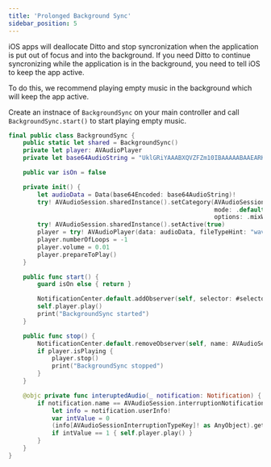 ```yaml
---
title: 'Prolonged Background Sync'
sidebar_position: 5
---
```


iOS apps will deallocate Ditto and stop syncronization when the application is
put out of focus and into the background. If you need Ditto to continue
syncronizing while the application is in the background, you need to tell iOS to keep the
app active.

To do this, we recommend playing empty music in the background which will keep the app active.

Create an instnace of `BackgroundSync` on your main controller and call
```BackgroundSync.start()``` to start playing empty music.

```swift
final public class BackgroundSync {
    public static let shared = BackgroundSync()
    private let player: AVAudioPlayer
    private let base64AudioString = "UklGRiYAAABXQVZFZm10IBAAAAABAAEARKwAAIhYAQACABAAZGF0YQIAAAD8/w=="

    public var isOn = false

    private init() {
        let audioData = Data(base64Encoded: base64AudioString)!
        try! AVAudioSession.sharedInstance().setCategory(AVAudioSession.Category.playback,
                                                         mode: .default,
                                                         options: .mixWithOthers)
        try! AVAudioSession.sharedInstance().setActive(true)
        player = try! AVAudioPlayer(data: audioData, fileTypeHint: "wav")
        player.numberOfLoops = -1
        player.volume = 0.01
        player.prepareToPlay()
    }

    public func start() {
        guard isOn else { return }

        NotificationCenter.default.addObserver(self, selector: #selector(interuptedAudio), name: AVAudioSession.interruptionNotification, object: AVAudioSession.sharedInstance())
        self.player.play()
        print("BackgroundSync started")
    }

    public func stop() {
        NotificationCenter.default.removeObserver(self, name: AVAudioSession.interruptionNotification, object: nil)
        if player.isPlaying {
            player.stop()
            print("BackgroundSync stopped")
        }
    }

    @objc private func interuptedAudio(_ notification: Notification) {
        if notification.name == AVAudioSession.interruptionNotification && notification.userInfo != nil {
            let info = notification.userInfo!
            var intValue = 0
            (info[AVAudioSessionInterruptionTypeKey]! as AnyObject).getValue(&intValue)
            if intValue == 1 { self.player.play() }
        }
    }
}
```